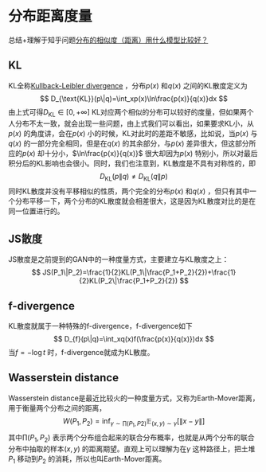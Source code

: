 # 分布距离度量

总结+理解于知乎问题[分布的相似度（距离）用什么模型比较好？](https://www.zhihu.com/question/39872326?sort=created) 

## KL

KL全称[Kullback-Leibler divergence](https://link.zhihu.com/?target=https%3A//en.wikipedia.org/wiki/Kullback%25E2%2580%2593Leibler_divergence) ，分布$p(x)$ 和$q(x)$ 之间的KL散度定义为
$$
D_{\text{KL}}(p\|q)=\int_xp(x)\ln\frac{p(x)}{q(x)}dx
$$
由上式可得$D_{\text{KL}}\in[0,+\infty]$ KL对应两个相似的分布可以较好的度量，但如果两个人分布不太一致，就会出现一些问题，由上式我们可以看出，如果要求KL小，从$p(x)$ 的角度讲，会在$p(x)$ 小的时候，KL对此时的差距不敏感，比如说，当$p(x)$ 与$q(x)$ 的一部分完全相同，但是在$q(x)$ 的其余部分，与$p(x)$ 差异很大，但这部分所应的$p(x)$ 却十分小，$\ln\frac{p(x)}{q(x)}$ 很大却因为$p(x)$ 特别小，所以对最后积分后的KL影响也会很小。同时，我们也注意到，KL散度是不具有对称性的，即
$$
D_{\text{KL}}(p\|q)\neq D_{\text{KL}}(q\|p)
$$
同时KL散度并没有平移相似的性质，两个完全的分布$p(x)$ 和$q(x)$ ，但只有其中一个分布平移一下，两个分布的KL散度就会相差很大，这是因为KL散度对比的是在同一位置进行的。

## JS散度

JS散度是之前提到的GAN中的一种度量方式，主要建立与KL散度之上：
$$
JS(P_1\|P_2)=\frac{1}{2}KL(P_1\|\frac{P_1+P_2}{2})+\frac{1}{2}KL(P_2\|\frac{P_1+P_2}{2})
$$

## f-divergence

KL散度就属于一种特殊的f-divergence，f-divergence如下
$$
D_{f}(p\|q)=\int_xq(x)f(\frac{p(x)}{q(x)})dx
$$
当$f=-\log t$ 时，f-divergence就成为KL散度。

## Wasserstein distance 

Wasserstein distance是最近比较火的一种度量方式，又称为Earth-Mover距离，用于衡量两个分布之间的距离，
$$
W(P_1,P_2)=\inf_{\gamma\sim\prod(P_1,P2)}\mathbb{E}_{(x,y)\sim\gamma}[\|x-y\|]
$$
其中$\prod(P_1,P_2)$ 表示两个分布组合起来的联合分布概率，也就是从两个分布的联合分布中抽取的样本$(x,y)$ 的距离期望。直观上可以理解为在$\gamma$ 这种路径上，把土堆$P_1$ 移动到$P_2$ 的消耗，所以也叫Earth-Mover距离。
